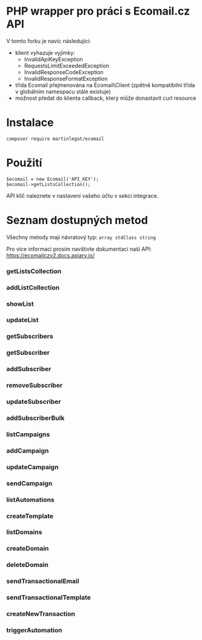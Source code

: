 # PHP wrapper pro práci s Ecomail.cz API

V tomto forku je navíc následující:
- klient vyhazuje vyjímky:
    - InvalidApiKeyException
    - RequestsLimitExceededException
    - InvalidResponseCodeException
    - InvalidResponseFormatException
- třída Ecomail přejmenována na Ecomail\Client (zpětně kompatibilní třída v globálním namespacu stále existuje)
- možnost předat do klienta callback, který může donastavit curl resource

# Instalace

```
composer require martinlegat/ecomail
```

# Použití

```
$ecomail = new Ecomail('API_KEY');
$ecomail->getListsCollection();
```

API klíč naleznete v nastavení vašeho účtu v sekci integrace.

# Seznam dostupných metod

Všechny metody mají návratový typ: `array stdClass string`

Pro více informací prosím navštivte dokumentaci naší API: https://ecomailczv2.docs.apiary.io/

### getListsCollection

### addListCollection

### showList

### updateList

### getSubscribers

### getSubscriber

### addSubscriber

### removeSubscriber

### updateSubscriber

### addSubscriberBulk

### listCampaigns

### addCampaign

### updateCampaign

### sendCampaign

### listAutomations

### createTemplate

### listDomains

### createDomain

### deleteDomain

### sendTransactionalEmail

### sendTransactionalTemplate

### createNewTransaction

### triggerAutomation
